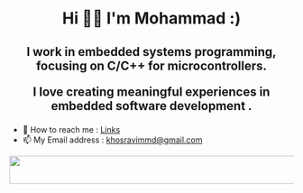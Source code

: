 
<p align="center">
<h1 align="center"> Hi 👋🏻 I'm Mohammad :) </h1>
</p> 
<h2 align="center">
I work in embedded systems programming, focusing on C/C++ for microcontrollers. </p> 

I love creating meaningful experiences in embedded software development .       </p> 
</h2>

  - 📎 How to reach me :  [Links](https://linktr.ee/mohammadkhosravi?utm_source=linktree_admin_share)
  - 📫 My Email address : khosravimmd@gmail.com


<p align="center">
  <a href="#">
    <img src="https://simpleskill.icons.workers.dev/svg?i=c,cplusplus,python,rust,arm,arduino,stmicroelectronics,espressif,platformio,kicad,altiumdesigner,raspberrypi,qt,linux,git"  width="600" height="50"/>
  </a>
</p>

 
<!--
**Mohamadkhosravi/Mohamadkhosravi** is a ✨ _special_ ✨ repository because its `README.md` (this file) appears on your GitHub profile.

Here are some ideas to get you started:

- 🔭 I’m currently working on Aravan Share Company 
- 🌱 I’m currently learning Embedded Linux 
- 👯 I’m looking to collaborate on ...
- 🤔 I’m looking for help with ...
- 💬 Ask me about ...
- 📫 How to reach me: ...
- 😄 Pronouns: ...
- ⚡ Fun fact: ...
-->
